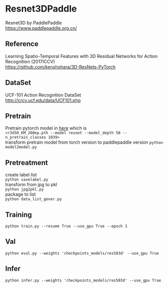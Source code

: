 # Resnet3DPaddle
Resnet3D by PaddlePaddle  
https://www.paddlepaddle.org.cn/

## Reference
Learning Spatio-Temporal Features with 3D Residual Networks for Action Recognition (2017ICCV)  
https://github.com/kenshohara/3D-ResNets-PyTorch

## DataSet
UCF-101 Action Recognition DataSet  
http://crcv.ucf.edu/data/UCF101.php

## Pretrain
Pretrain pytorch model in [here](https://drive.google.com/drive/folders/1xbYbZ7rpyjftI_KCk6YuL-XrfQDz7Yd4) which is    
`<r3d50_KM_200ep.pth --model resnet --model_depth 50 --n_pretrain_classes 1039>`  
transform pretrain model from torch version to paddlepaddle version
`python model2model.py`

## Pretreatment
create label list  
`python savelabel.py`  
transform from jpg to pkl  
`python jpg2pkl.py`  
package to list  
`python data_list_gener.py`  

## Training
`python train.py --resume True --use_gpu True --epoch 1 `  

## Val
`python eval.py --weights 'checkpoints_models/res503d' --use_gpu True`

## Infer
`python infer.py --weights 'checkpoints_models/res503d' --use_gpu True`
